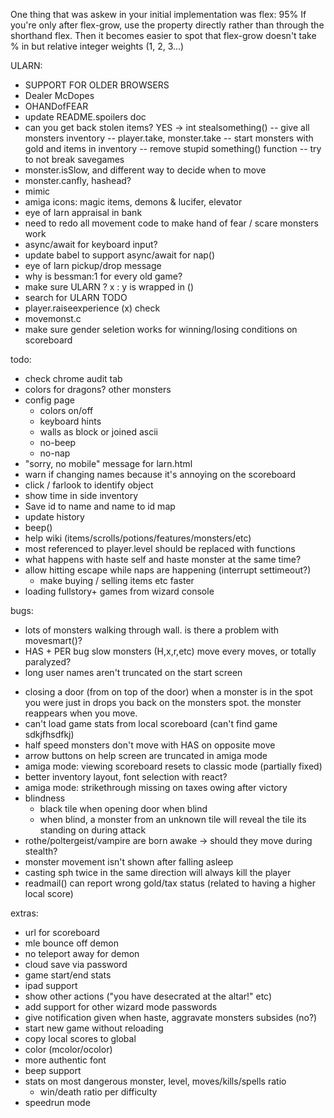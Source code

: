 One thing that was askew in your initial implementation was flex: 95%
If you're only after flex-grow, use the property directly rather than through the shorthand flex. Then it becomes easier to spot that flex-grow doesn't take % in but relative integer weights (1, 2, 3...)

ULARN:
- SUPPORT FOR OLDER BROWSERS
- Dealer McDopes
- OHANDofFEAR
- update README.spoilers doc
- can you get back stolen items? YES -> int stealsomething()
  -- give all monsters inventory
  -- player.take, monster.take
  -- start monsters with gold and items in inventory
  -- remove stupid something() function
  -- try to not break savegames
- monster.isSlow, and different way to decide when to move
- monster.canfly, hashead?
- mimic
- amiga icons: magic items, demons & lucifer, elevator
- eye of larn appraisal in bank
- need to redo all movement code to make hand of fear / scare monsters work
- async/await for keyboard input?
- update babel to support async/await for nap()
- eye of larn pickup/drop message
- why is bessman:1 for every old game?
- make sure ULARN ? x : y is wrapped in ()
- search for ULARN TODO
- player.raiseexperience (x)
check
- movemonst.c
- make sure gender seletion works for winning/losing conditions on scoreboard



todo:
- check chrome audit tab
- colors for dragons? other monsters
- config page
  - colors on/off
  - keyboard hints
  - walls as block or joined ascii
  - no-beep
  - no-nap
- "sorry, no mobile" message for larn.html
- warn if changing names because it's annoying on the scoreboard
- click / farlook to identify object
- show time in side inventory
- Save id to name and name to id map
- update history
- beep()
- help wiki (items/scrolls/potions/features/monsters/etc)
- most referenced to player.level should be replaced with functions
- what happens with haste self and haste monster at the same time?
- allow hitting escape while naps are happening (interrupt settimeout?)
  - make buying / selling items etc faster 
- loading fullstory+ games from wizard console



bugs:
* lots of monsters walking through wall. is there a problem with movesmart()?
* HAS + PER bug slow monsters (H,x,r,etc) move every moves, or totally paralyzed?
* long user names aren't truncated on the start screen
- closing a door (from on top of the door) when a monster is in the spot you were
  just in drops you back on the monsters spot. the monster reappears when you move.
- can't load game stats from local scoreboard (can't find game sdkjfhsdfkj)
- half speed monsters don't move with HAS on opposite move
- arrow buttons on help screen are truncated in amiga mode
- amiga mode: viewing scoreboard resets to classic mode (partially fixed)
- better inventory layout, font selection with react?
- amiga mode: strikethrough missing on taxes owing after victory
- blindness
  - black tile when opening door when blind
  - when blind, a monster from an unknown tile will reveal the tile its standing on during attack
- rothe/poltergeist/vampire are born awake -> should they move during stealth?
- monster movement isn't shown after falling asleep
- casting sph twice in the same direction will always kill the player
- readmail() can report wrong gold/tax status (related to having a higher local score)


extras:
- url for scoreboard
- mle bounce off demon
- no teleport away for demon
- cloud save via password
- game start/end stats
- ipad support
- show other actions ("you have desecrated at the altar!" etc)
- add support for other wizard mode passwords
- give notification given when haste, aggravate monsters subsides (no?)
- start new game without reloading
- copy local scores to global
- color (mcolor/ocolor)
- more authentic font
- beep support
- stats on most dangerous monster, level, moves/kills/spells ratio
  - win/death ratio per difficulty
- speedrun mode
